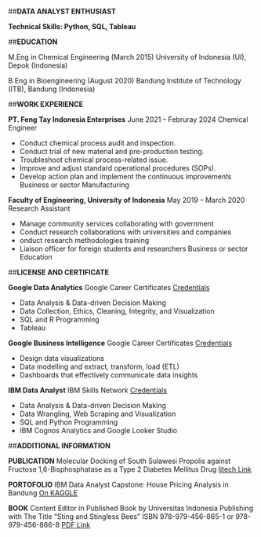 ##**DATA ANALYST ENTHUSIAST**

**Technical Skills: Python, SQL, Tableau**

##**EDUCATION**

M.Eng in Chemical Engineering (March 2015)
  University of Indonesia (UI), Depok (Indonesia) 

B.Eng in Bioengineering (August 2020)
  Bandung Institute of Technology (ITB), Bandung (Indonesia) 


##**WORK EXPERIENCE** 

**PT. Feng Tay Indonesia Enterprises**
June 2021 – Februray 2024
Chemical Engineer 

  - Conduct chemical process audit and inspection.
  - Conduct trial of new material and pre-production testing. 
  - Troubleshoot chemical process-related issue.
  - Improve and adjust standard operational procedures (SOPs).
  - Develop action plan and implement the continuous improvements
Business or sector Manufacturing

**Faculty of Engineering, University of Indonesia**
May 2019 – March 2020
Research Assistant 

  - Manage community services collaborating with government
  - Conduct research collaborations with universities and companies
  - onduct research methodologies training 
  - Liaison officer for foreign students and researchers
Business or sector  Education 


##**LICENSE AND CERTIFICATE**

**Google Data Analytics**
Google Career Certificates [Credentials](https://coursera.org/share/d40723f5beeef35333674e8fa82007e7)
  - Data Analysis & Data-driven Decision Making
  - Data Collection, Ethics, Cleaning, Integrity, and Visualization
  - SQL and R Programming
  - Tableau 

**Google Business Intelligence**
Google Career Certificates [Credentials](https://coursera.org/share/c676bda4003fcc4a429bf35dd652ceb6)
  - Design data visualizations
  - Data modelling and extract, transform, load (ETL)
  - Dashboards that effectively communicate data insights 

**IBM Data Analyst**
IBM Skills Network [Credentials](https://coursera.org/share/b597d66c4f19cc05466c6c421c5f589f)
  - Data Analysis & Data-driven Decision Making
  - Data Wrangling, Web Scraping and Visualization
  - SQL and Python Programming
  - IBM Cognos Analytics and Google Looker Studio 


##**ADDITIONAL INFORMATION**

**PUBLICATION**
Molecular Docking of South Sulawesi Propolis against Fructose 1,6-Bisphosphatase as a Type 2 Diabetes Mellitus Drug [Ijtech Link](https://ijtech.eng.ui.ac.id/article/view/4332)

**PORTOFOLIO**
IBM Data Analyst Capstone: House Pricing Analysis in Bandung [On KAGGLE](https://www.kaggle.com/code/nizarfaris/house-pricing-analysis-in-bandung)

**BOOK**
Content Editor in Published Book by Universitas Indonesia Publishing with The Title “Sting
and Stingless Bees” ISBN 978-979-456-865-1 or 978-979-456-866-8 [PDF Link](https://books.google.co.id/books?id=JI8EEAAAQBAJ&dq=ISBN+%22978-979-456-865-1%22&source=gbs_navlinks_s)

